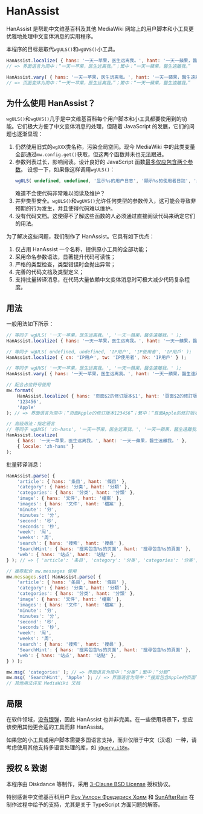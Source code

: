 # HanAssist
HanAssist 是帮助中文维基百科及其他 MediaWiki 网站上的用户脚本和小工具更优雅地处理中文变体消息的实用程序。

本程序的目标是取代``wgULS()``和``wgUVS()``小工具。

```javascript
HanAssist.localize( { hans: '一天一苹果，医生远离我。', hant: '一天一蘋果，醫生遠離我。' } )
// => 界面语言为简中：“一天一苹果，医生远离我。”；繁中：“一天一蘋果，醫生遠離我。”

HanAssist.vary( { hans: '一天一苹果，医生远离我。', hant: '一天一蘋果，醫生遠離我。' } )
// => 页面变体为简中：“一天一苹果，医生远离我。”；繁中：“一天一蘋果，醫生遠離我。”
```

## 为什么使用 HanAssist？
``wgULS()``和``wgUVS()``几乎是中文维基百科每个用户脚本和小工具都要使用到的功能。它们极大方便了中文变体消息的处理，但随着 JavaScript 的发展，它们的问题也逐渐显现：

1. 仍然使用旧式的``wgXXX``类名称，污染全局空间。现今 MediaWiki 中的此类变量全部通过``mw.config.get()``获取，但这两个函数并未也无法跟进。
2. 参数列表过长，影响阅读。设计良好的 JavaScript 函数[最多仅应包含两个参数](https://github.com/ryanmcdermott/clean-code-javascript#function-arguments-2-or-fewer-ideally)。
   设想一下，如果像这样调用``wgULS()``：
   ```javascript
   wgULS( undefined, undefined, '显示%s的用户日志', '顯示%s的使用者日誌', '顯示%s的用戶日誌' );
   ```
   难道不会使代码非常难以阅读及维护？
3. 并非类型安全。``wgULS()``和``wgUVS()``允许任何类型的参数传入，这可能会导致非预期的行为发生，并且使得代码难以维护。
4. 没有代码文档。这使得不了解这些函数的人必须通过直接阅读代码来确定它们的用法。

为了解决这些问题，我们制作了 HanAssist。它具有如下优点：

1. 仅占用 HanAssist 一个名称，提供原小工具的全部功能；
2. 采用命名参数语法，显著提升代码可读性；
3. 严格的类型检查，类型错误时会抛出异常；
4. 完善的代码文档及类型定义；
5. 支持批量转译消息，在代码大量依赖中文变体消息时可极大减少代码复杂程度。

## 用法
一般用法如下所示：

```javascript
// 等同于 wgULS( '一天一苹果，医生远离我。', '一天一蘋果，醫生遠離我。' );
HanAssist.localize( { hans: '一天一苹果，医生远离我。', hant: '一天一蘋果，醫生遠離我。' } );

// 等同于 wgULS( undefined, undefined, 'IP用户', 'IP使用者', 'IP用戶' );
HanAssist.localize( { cn: 'IP用户', tw: 'IP使用者', hk: 'IP用戶' } );

// 等同于 wgUVS( '一天一苹果，医生远离我。', '一天一蘋果，醫生遠離我。' );
HanAssist.vary( { hans: '一天一苹果，医生远离我。', hant: '一天一蘋果，醫生遠離我。' } );

// 配合占位符号使用
mw.format(
    HanAssist.localize( { hans: '页面$2的修订版本$1', hant: '頁面$2的修訂版本$1' } ),
    '123456',
    'Apple'
); // => 界面语言为简中：“页面Apple的修订版本123456”；繁中：“頁面Apple的修訂版本123456”

// 高级用法：指定语言
// 等同于 wgUXS( 'zh-hans', '一天一苹果，医生远离我。', '一天一蘋果，醫生遠離我。' )
HanAssist.localize(
	{ hans: '一天一苹果，医生远离我。', hant: '一天一蘋果，醫生遠離我。' },
	{ locale: 'zh-hans' }
);
```

批量转译消息：
```javascript
HanAssist.parse( {
	'article': { hans: '条目', hant: '條目' },
	'category': { hans: '分类', hant: '分類' },
	'categories': { hans: '分类', hant: '分類' },
	'image': { hans: '文件', hant: '檔案' },
	'images': { hans: '文件', hant: '檔案' },
	'minute': '分',
	'minutes': '分',
	'second': '秒',
	'seconds': '秒',
	'week': '周',
	'weeks': '周',
	'search': { hans: '搜索', hant: '搜尋' },
	'SearchHint': { hans: '搜索包含%s的页面', hant: '搜尋包含%s的頁面' },
	'web': { hans: '站点', hant: '站點' },
} ); // => { 'article': '条目', 'category': '分类', 'categories': '分类', ... }

// 推荐配合 mw.messages 使用
mw.messages.set( HanAssist.parse( {
	'article': { hans: '条目', hant: '條目' },
	'category': { hans: '分类', hant: '分類' },
	'categories': { hans: '分类', hant: '分類' },
	'image': { hans: '文件', hant: '檔案' },
	'images': { hans: '文件', hant: '檔案' },
	'minute': '分',
	'minutes': '分',
	'second': '秒',
	'seconds': '秒',
	'week': '周',
	'weeks': '周',
	'search': { hans: '搜索', hant: '搜尋' },
	'SearchHint': { hans: '搜索包含%s的页面', hant: '搜尋包含%s的頁面' },
	'web': { hans: '站点', hant: '站點' },
} ) );

mw.msg( 'categories' ); // => 界面语言为简中：“分类”；繁中：“分類”
mw.msg( 'SearchHint', 'Apple' ); // => 界面语言为简中：“搜索包含Apple的页面”；繁中：“搜索包含Apple的页面”
// 其他用法详见 MediaWiki 文档
```

## 局限
在软件领域，[没有银弹](https://zh.wikipedia.org/wiki/%E6%B2%A1%E6%9C%89%E9%93%B6%E5%BC%B9)，因此 HanAssist 也并非完美。在一些使用场景下，您应该使用其他更合适的工具而非 HanAssist。

如果您的小工具或用户脚本需要多国语言支持，而非仅限于中文（汉语）一种，请考虑使用其他支持多语言处理的库，如 [``jQuery.i18n``](https://github.com/wikimedia/jquery.i18n)。

## 授权 & 致谢
本程序由 Diskdance 等制作，采用 [3-Clause BSD License](./LICENSE) 授权协议。

特别感谢中文维基百科用户 [Роу Уилсон Фредериск Холм](https://zh.wikipedia.org/wiki/User:Роу_Уилсон_Фредериск_Холм) 和 [SunAfterRain](https://zh.wikipedia.org/wiki/User:SunAfterRain) 在制作过程中给予的支持，尤其是关于 TypeScript 方面问题的解答。